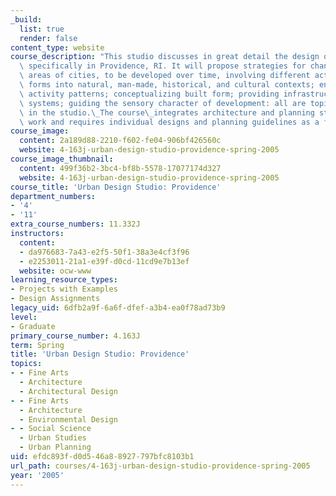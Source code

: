 ```yaml
---
_build:
  list: true
  render: false
content_type: website
course_description: "This studio discusses in great detail the design of urban environments,\
  \ specifically in Providence, RI. It will propose strategies for change in large\
  \ areas of cities, to be developed over time, involving different actors. Fitting\
  \ forms into natural, man-made, historical, and cultural contexts; enabling desirable\
  \ activity patterns; conceptualizing built form; providing infrastructure and service\
  \ systems; guiding the sensory character of development: all are topics covered\
  \ in the studio.\_The course\_integrates architecture and planning students in joint\
  \ work and requires individual designs and planning guidelines as a final product.\n"
course_image:
  content: 2a189d88-2210-f602-fe04-906bf426560c
  website: 4-163j-urban-design-studio-providence-spring-2005
course_image_thumbnail:
  content: 499f36b2-3bc4-bf8b-5578-17077174d327
  website: 4-163j-urban-design-studio-providence-spring-2005
course_title: 'Urban Design Studio: Providence'
department_numbers:
- '4'
- '11'
extra_course_numbers: 11.332J
instructors:
  content:
  - da976683-7a43-e2f5-50f1-38a3e4cf3f96
  - e2253011-21a1-e39f-d0cd-11cd9e7b13ef
  website: ocw-www
learning_resource_types:
- Projects with Examples
- Design Assignments
legacy_uid: 6dfb2a9f-6a6f-dfef-a3b4-ea0f78ad73b9
level:
- Graduate
primary_course_number: 4.163J
term: Spring
title: 'Urban Design Studio: Providence'
topics:
- - Fine Arts
  - Architecture
  - Architectural Design
- - Fine Arts
  - Architecture
  - Environmental Design
- - Social Science
  - Urban Studies
  - Urban Planning
uid: efdc893f-d0d5-46a8-8927-797bfc8103b1
url_path: courses/4-163j-urban-design-studio-providence-spring-2005
year: '2005'
---
```

